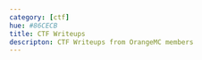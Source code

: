 ```yaml
---
category: [ctf]
hue: #86CECB
title: CTF Writeups
descripton: CTF Writeups from OrangeMC members
---
```


